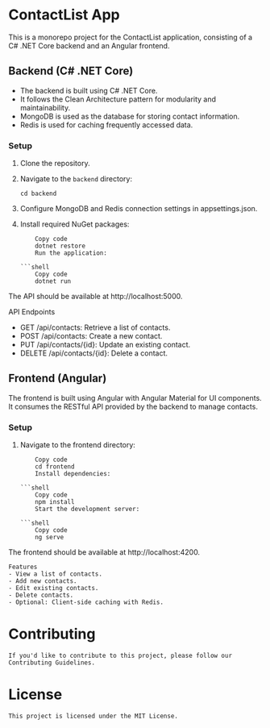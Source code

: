 # ContactList App

This is a monorepo project for the ContactList application, consisting of a C# .NET Core backend and an Angular frontend.

## Backend (C# .NET Core)

- The backend is built using C# .NET Core.
- It follows the Clean Architecture pattern for modularity and maintainability.
- MongoDB is used as the database for storing contact information.
- Redis is used for caching frequently accessed data.

### Setup

1. Clone the repository.

2. Navigate to the `backend` directory:
   ```shell
   cd backend

3. Configure MongoDB and Redis connection settings in appsettings.json.

4. Install required NuGet packages:

    ```shell
        Copy code
        dotnet restore
        Run the application:

    ```shell
        Copy code
        dotnet run

The API should be available at http://localhost:5000.

API Endpoints
- GET /api/contacts: Retrieve a list of contacts.
- POST /api/contacts: Create a new contact.
- PUT /api/contacts/{id}: Update an existing contact.
- DELETE /api/contacts/{id}: Delete a contact.

## Frontend (Angular)

The frontend is built using Angular with Angular Material for UI components.
It consumes the RESTful API provided by the backend to manage contacts.

### Setup

1. Navigate to the frontend directory:

    ```shell
        Copy code
        cd frontend
        Install dependencies:

    ```shell
        Copy code
        npm install
        Start the development server:

    ```shell
        Copy code
        ng serve

The frontend should be available at http://localhost:4200.

    Features
    - View a list of contacts.
    - Add new contacts.
    - Edit existing contacts.
    - Delete contacts.
    - Optional: Client-side caching with Redis.

# Contributing

    If you'd like to contribute to this project, please follow our Contributing Guidelines.

# License

    This project is licensed under the MIT License.